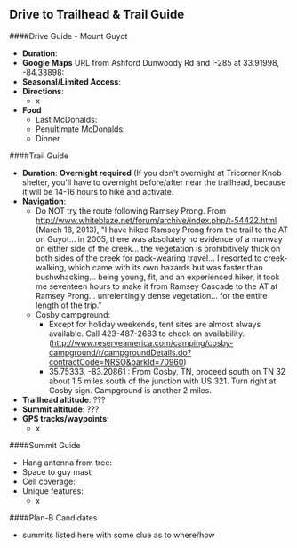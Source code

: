 Drive to Trailhead & Trail Guide
--------------------------------------------------------
####Drive Guide - Mount Guyot

* **Duration**: 
* **Google Maps** URL from Ashford Dunwoody Rd and I-285 at 33.91998, -84.33898: 
* **Seasonal/Limited Access**:
* **Directions**:
    * x
* **Food**
    * Last McDonalds: 
    * Penultimate McDonalds: 
    * Dinner

####Trail Guide

* **Duration**: **Overnight required** (If you don't overnight at Tricorner Knob shelter, you'll have to overnight before/after near the trailhead, because it will be 14-16 hours to hike and activate.
* **Navigation**: 
    * Do NOT try the route following Ramsey Prong.  From http://www.whiteblaze.net/forum/archive/index.php/t-54422.html (March 18, 2013), "I have hiked Ramsey Prong from the trail to the AT on Guyot... in 2005, there was absolutely no evidence of a manway on either side of the creek... the vegetation is prohibitively thick on both sides of the creek for pack-wearing travel... I resorted to creek-walking, which came with its own hazards but was faster than bushwhacking... being young, fit, and an experienced hiker, it took me seventeen hours to make it from Ramsey Cascade to the AT at Ramsey Prong... unrelentingly dense vegetation... for the entire length of the trip."
    * Cosby campground:
    	* Except for holiday weekends, tent sites are almost always available. Call 423-487-2683 to check on availability. (http://www.reserveamerica.com/camping/cosby-campground/r/campgroundDetails.do?contractCode=NRSO&parkId=70960)
    	* 35.75333, -83.20861 : From Cosby, TN, proceed south on TN 32 about 1.5 miles south of the junction with US 321. Turn right at Cosby sign. Campground is another 2 miles.
* **Trailhead altitude**: ???
* **Summit altitude**: ???
* **GPS tracks/waypoints**:
    * x

####Summit Guide

* Hang antenna from tree:
* Space to guy mast:
* Cell coverage:
* Unique features:
    * x

####Plan-B Candidates

* summits listed here with some clue as to where/how
